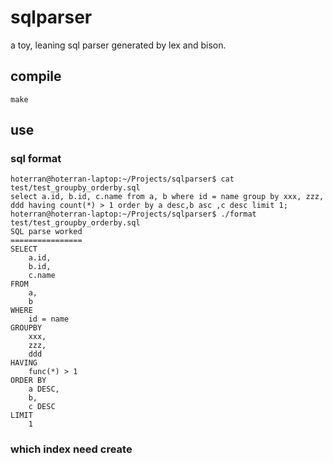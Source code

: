 sqlparser
=========

a toy, leaning sql parser generated by lex and bison. 

## compile

	make

## use

### sql format

	hoterran@hoterran-laptop:~/Projects/sqlparser$ cat test/test_groupby_orderby.sql 
	select a.id, b.id, c.name from a, b where id = name group by xxx, zzz, ddd having count(*) > 1 order by a desc,b asc ,c desc limit 1;
	hoterran@hoterran-laptop:~/Projects/sqlparser$ ./format test/test_groupby_orderby.sql 
	SQL parse worked
	================
	SELECT
		a.id,
		b.id,
		c.name
	FROM
		a,
		b
	WHERE
		id = name    
	GROUPBY
		xxx,
		zzz,
		ddd
	HAVING 
		func(*) > 1
	ORDER BY
		a DESC,
		b,
		c DESC
	LIMIT
		1

### which index need create




